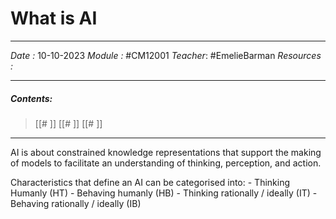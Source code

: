 # What is AI
---
*Date :*  10-10-2023 
*Module :* #CM12001 
*Teacher*: #EmelieBarman
*Resources :*

---
##### Contents: 
> [[# ]]
> [[# ]]
> [[# ]]
> 
--- 

AI is about constrained knowledge representations that support the making of models to facilitate an understanding of thinking, perception, and action.

Characteristics that define an AI can be categorised into: 
	- Thinking Humanly (HT)
	- Behaving humanly (HB)
	- Thinking rationally / ideally (IT)
	- Behaving rationally / ideally (IB)